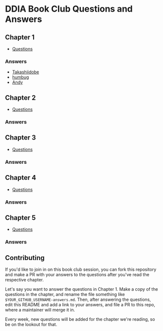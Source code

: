 # DDIA Book Club Questions and Answers

## Chapter 1

- [Questions](./ch1/questions.md)

### Answers

- [Takashiidobe](./ch1/takashiidobe-answers.md)
- [humbug](./ch1/humbug-answers.md)
- [Andy](./ch1/andy-answers.md)

## Chapter 2

- [Questions](./ch2/questions.md)

### Answers

## Chapter 3

- [Questions](./ch3/questions.md)

### Answers

## Chapter 4

- [Questions](./ch4/questions.md)

### Answers

## Chapter 5

- [Questions](./ch5/questions.md)

### Answers

## Contributing

If you'd like to join in on this book club session, you can fork this
repository and make a PR with your answers to the questions after you've read the respective chapter.

Let's say you want to answer the questions in Chapter 1. Make a copy of
the questions in the chapter, and rename the file something like
`$YOUR_GITHUB_USERNAME-answers.md`. Then, after answering the questions,
edit this README and add a link to your answers, and file a PR to this
repo, where a maintainer will merge it in.

Every week, new questions will be added for the chapter we're reading,
so be on the lookout for that.

